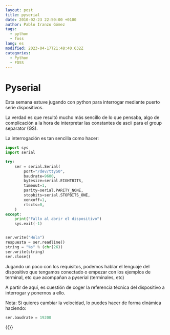 ```yaml
---
layout: post
title: pyserial
date: 2010-02-23 22:50:00 +0100
author: Pablo Iranzo Gómez
tags:
  - python
  - foss
lang: es
modified: 2023-04-17T21:48:40.632Z
categories:
  - Python
  - FOSS
---
```


# Pyserial

Esta semana estuve jugando con python para interrogar mediante puerto serie dispositivos.

La verdad es que resultó mucho más sencillo de lo que pensaba, algo de complicación a la hora de interpretar las constantes de ascii para el group separator (GS).

La interrogación es tan sencilla como hacer:

```python
import sys
import serial

try:
    ser = serial.Serial(
        port="/dev/ttyS0",
        baudrate=9600,
        bytesize=serial.EIGHTBITS,
        timeout=1,
        parity=serial.PARITY_NONE,
        stopbits=serial.STOPBITS_ONE,
        xonxoff=1,
        rtscts=0,
    )
except:
    print("Fallo al abrir el dispositivo")
    sys.exit(-1)


ser.write("Hola")
respuesta = ser.readline()
string = "%s" % (chr(26))
ser.write(string)
ser.close()
```

Jugando un poco con los requisitos, podemos hablar el lenguaje del dispositivo que tengamos conectado o empezar con los ejemplos de terminal, etc que acompañan a pyserial (terminales, etc)

A partir de aquí, es cuestión de coger la referencia técnica del dispositivo a interrogar y ponernos a ello.

Nota: Si quieres cambiar la velocidad, lo puedes hacer de forma dinámica haciendo:

```python
ser.baudrate = 19200
```

{{<disfruta>}}
